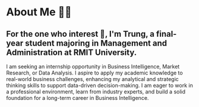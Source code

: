 # About Me 🐻‍❄️
## For the one who interest 👋, I'm Trung, a final-year student majoring in Management and Administration at RMIT University. 
I am seeking an internship opportunity in Business Intelligence, Market Research, or Data Analysis. I aspire to apply my academic knowledge to real-world business challenges, enhancing my analytical and strategic thinking skills to support data-driven decision-making. I am eager to work in a professional environment, learn from industry experts, and build a solid foundation for a long-term career in Business Intelligence.
